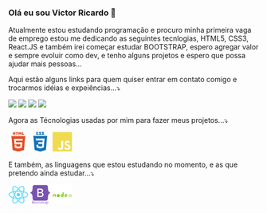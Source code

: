 ### Olá eu sou Victor Ricardo 👋
<p>Atualmente estou estudando programação e procuro minha primeira vaga de emprego estou me dedicando as seguintes tecnlogias, HTML5, CSS3, React.JS e também irei começar estudar BOOTSTRAP, espero agregar valor e sempre evoluir como dev, e tenho alguns projetos e espero que possa ajudar mais pessoas...</p>

<p>Aqui estão alguns links para quem quiser entrar em contato comigo e trocarmos idéias e expeiências...⤵️</p>

<div>
    <a href="mailto:victortrader770@gmial.com" target="_blank"><img src="https://img.shields.io/badge/Gmail-D14836?style=for-the-badge&logo=gmail&logoColor=white"></a>
    <a href="https://www.instagram.com/victor_ricardo007/" target="_blank"><img src="https://img.shields.io/badge/Instagram-E4405F?style=for-the-badge&logo=instagram&logoColor=white"></a>
    <a href="https://www.linkedin.com/in/victor-ricardo-caetano-lima-1823a51ba/" target="_blank"><img src="https://img.shields.io/badge/LinkedIn-0077B5?style=for-the-badge&logo=linkedin&logoColor=white"></a>
    <a href="https://api.whatsapp.com/send?phone=5581981933393" target="_blank"><img src="https://img.shields.io/badge/WhatsApp-25D366?style=for-the-badge&logo=whatsapp&logoColor=white"></a>
</div>

<p>Agora as Técnologias usadas por mim para fazer meus projetos...⤵️</p>

<div style="display: inline_block  align: center"> 
    <img alt="victor-html" heigth="30" width="40" src="https://github.com/devicons/devicon/blob/master/icons/html5/html5-plain-wordmark.svg"/>
    <img alt="victor-css" heigth="30" width="40" src="https://github.com/devicons/devicon/blob/master/icons/css3/css3-plain-wordmark.svg"/>
    <img alt="victor-js" heigth="30" width="40" src="https://github.com/devicons/devicon/blob/master/icons/javascript/javascript-plain.svg"/>
</div>

<p>E também, as linguagens que estou estudando no momento, e as que pretendo ainda estudar...⤵️</p>

<div>
     <img alt="victor-react" heigth="30" width="40" src="https://github.com/devicons/devicon/blob/master/icons/react/react-original.svg"/>
    <img alt="victor-bootstrap" heigth="30" width="40" src="https://github.com/devicons/devicon/blob/master/icons/bootstrap/bootstrap-plain-wordmark.svg"/>
    <img alt="victor-node" heigth="30" width="40" src="https://github.com/devicons/devicon/blob/master/icons/nodejs/nodejs-plain-wordmark.svg"/>
</div>

